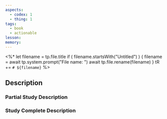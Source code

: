 ```yaml
---
aspects: 
  - codex: 1
  - thing: 1
tags: 
  - book
  - actionable
lesson: 
memory: 
---
```


<%*
let filename = tp.file.title
if ( filename.startsWith("Untitled") ) {
  filename = await tp.system.prompt("File name: ")
  await tp.file.rename(filename)
} 
tR += `# ${filename}`
%>

## Description

### Partial Study Description

### Study Complete Description
